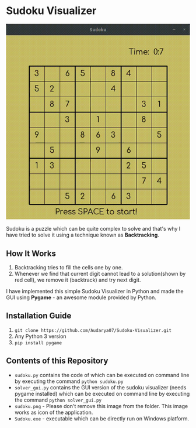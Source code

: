 # Sudoku Visualizer

![Sudoku Visualizer GIF](sudoku_gif.gif)

Sudoku is a puzzle which can be quite complex to solve and that's why I have tried to solve it using a technique known as **Backtracking**.  

## How It Works
1. Backtracking tries to fill the cells one by one. 
2. Whenever we find that current digit cannot lead to a solution(shown by red cell), we remove it (backtrack) and try next digit.

I have implemented this simple Sudoku Visualizer in Python and made the GUI using **Pygame** - an awesome module provided by Python.

## Installation Guide
1. `git clone https://github.com/Audarya07/Sudoku-Visualizer.git`
2. Any Python 3 version
3. `pip install pygame`

## Contents of this Repository

* `sudoku.py` contains the code of which can be executed on command line by executing the command `python sudoku.py`
* `solver_gui.py` contains the GUI version of the sudoku visualizer (needs pygame installed) which can be executed on command line by executing the command `python solver_gui.py`
* `sudoku.png` - Please don't remove this image from the folder. This image works as icon of the application.
* `Sudoku.exe` - executable which can be directly run on Windows platform. 

